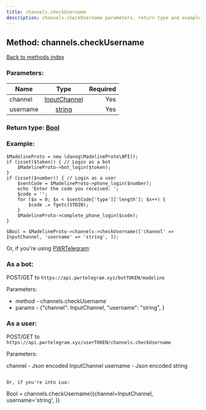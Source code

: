 ```yaml
---
title: channels.checkUsername
description: channels.checkUsername parameters, return type and example
---
```

## Method: channels.checkUsername  
[Back to methods index](index.md)


### Parameters:

| Name     |    Type       | Required |
|----------|:-------------:|---------:|
|channel|[InputChannel](../types/InputChannel.md) | Yes|
|username|[string](../types/string.md) | Yes|


### Return type: [Bool](../types/Bool.md)

### Example:


```
$MadelineProto = new \danog\MadelineProto\API();
if (isset($token)) { // Login as a bot
    $MadelineProto->bot_login($token);
}
if (isset($number)) { // Login as a user
    $sentCode = $MadelineProto->phone_login($number);
    echo 'Enter the code you received: ';
    $code = '';
    for ($x = 0; $x < $sentCode['type']['length']; $x++) {
        $code .= fgetc(STDIN);
    }
    $MadelineProto->complete_phone_login($code);
}

$Bool = $MadelineProto->channels->checkUsername(['channel' => InputChannel, 'username' => 'string', ]);
```

Or, if you're using [PWRTelegram](https://pwrtelegram.xyz):

### As a bot:

POST/GET to `https://api.pwrtelegram.xyz/botTOKEN/madeline`

Parameters:

* method - channels.checkUsername
* params - {"channel": InputChannel, "username": "string", }



### As a user:

POST/GET to `https://api.pwrtelegram.xyz/userTOKEN/channels.checkUsername`

Parameters:

channel - Json encoded InputChannel
username - Json encoded string


```

Or, if you're into Lua:

```
Bool = channels.checkUsername({channel=InputChannel, username='string', })
```

